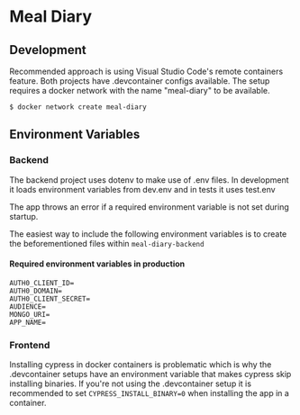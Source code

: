 # Meal Diary

## Development

Recommended approach is using Visual Studio Code's remote containers feature. Both projects have .devcontainer configs available. The setup requires a docker network with the name "meal-diary" to be available.

```shell
$ docker network create meal-diary
```

## Environment Variables

### Backend

The backend project uses dotenv to make use of .env files. In development it loads environment variables from dev.env and in tests it uses test.env

The app throws an error if a required environment variable is not set during startup.

The easiest way to include the following environment variables is to create the beforementioned files within `meal-diary-backend`

#### Required environment variables in production

```shell
AUTH0_CLIENT_ID=
AUTH0_DOMAIN=
AUTH0_CLIENT_SECRET=
AUDIENCE=
MONGO_URI=
APP_NAME=
```

### Frontend

Installing cypress in docker containers is problematic which is why the .devcontainer setups have an environment variable that makes cypress skip installing binaries. If you're not using the .devcontainer setup it is recommended to set `CYPRESS_INSTALL_BINARY=0` when installing the app in a container.